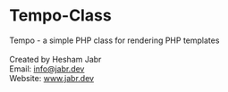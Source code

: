 # Tempo-Class

 
   Tempo - a simple PHP class for rendering PHP templates
   <br><br>
   Created by Hesham Jabr<br>
   Email: info@jabr.dev<br>
   Website: www.jabr.dev
